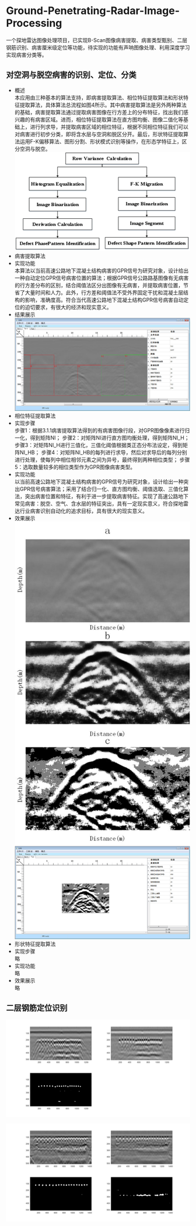 # Ground-Penetrating-Radar-Image-Processing
一个探地雷达图像处理项目，已实现B-Scan图像病害提取、病害类型甄别、二层钢筋识别、病害厘米级定位等功能，待实现的功能有声呐图像处理、利用深度学习实现病害分类等。
<br>
## 对空洞与脱空病害的识别、定位、分类
* 概述<br>
 本应用由三种基本的算法支持，即病害提取算法、相位特征提取算法和形状特征提取算法，具体算法总流程如图4所示。其中病害提取算法是另外两种算法的基础，病害提取算法通过提取病害图像在行方差上的分布特征，找出我们感兴趣的有病害区域。进而，相位特征提取算法在直方图均衡、图像二值化等基础上，进行列求导，并提取病害区域的相位特征，根据不同相位特征我们可以对病害进行初步分类，即将含水层与空洞和脱区分开。最后，形状特征提取算法运用F-K偏移算法、图形分割、形状模式识别等操作，在形态学特征上，区分空洞与脱空。<br>
      ![算法总流程图](https://github.com/Paul95278/Ground-Penetrating-Radar-Image-Processing/raw/master/img/病害识别算法总流程图.png)
* 病害提取算法
 * 实现功能<br>
本算法以当前高速公路地下混凝土结构病害的GPR信号为研究对象，设计给出一种自动定位GPR信号病害位置的算法；根据GPR信号公路路基图像有无病害的行方差分布的区别，结合阈值法区分出图像有无病害，并提取病害位置，节省了大量时间和人力。此外，行方差和阈值法不受外界固定干扰和混凝土层结构的影响，准确度高。符合当代高速公路地下混凝土结构GPR信号病害自动定位的迫切要求，有很大的经济和现实意义。<br>
 * 结果展示<br>
 ![筛选病害结果展示](https://github.com/Paul95278/Ground-Penetrating-Radar-Image-Processing/raw/master/img/筛选病害结果展示.jpg)
* 相位特征提取算法
 * 实现步骤<br>
步骤1：根据3.1.1病害提取算法得到的有病害图像行段，对GPR图像像素进行归一化，得到矩阵NI；
步骤2：对矩阵NI进行直方图均衡处理，得到矩阵NI_H；
步骤3：对矩阵NI_H进行三值化，三值化阈值根据类正态分布法设定，得到矩阵NI_HB；
步骤4：对矩阵NI_HB的每列进行求导，然后对求导后的每列分别进行处理，使每列中相位相邻元素之间为异号，最终得到两种相位类型；
步骤5：选取数量较多的相位类型作为GPR图像病害类型。
 * 实现功能<br>
 以当前高速公路地下混凝土结构病害的GPR信号为研究对象，设计给出一种突出GPR信号病害算法；采用了结合归一化、直方图均衡、阈值选取、三值化算法，突出病害位置和特征，有利于进一步提取病害特征。实现了高速公路地下常见病害：脱空、空气、含水层的特征突出，具有一定现实意义，符合探地雷达行业病害识别自动化的追求目标，具有很大的现实意义。
 * 效果展示<br>
 ![原图、直方图均衡、三值化效果对比](https://github.com/Paul95278/Ground-Penetrating-Radar-Image-Processing/raw/master/img/原图、直方图均衡、三值化效果对比.jpg)
 ![相位特征算法处理结果](https://github.com/Paul95278/Ground-Penetrating-Radar-Image-Processing/raw/master/img/相位特征算法处理结果.jpg)
* 形状特征提取算法
 * 实现步骤<br>
 略
 * 实现功能<br>
 略
 * 效果展示<br>
 略
 ## 二层钢筋定位识别
 ![钢筋正对25cm10cm](https://github.com/Paul95278/Ground-Penetrating-Radar-Image-Processing/raw/master/img/钢筋正对25cm10cm.jpg)
 
 ![900M-钢保较小侧](https://github.com/Paul95278/Ground-Penetrating-Radar-Image-Processing/raw/master/img/900M-钢保较小侧.jpg)
